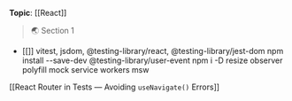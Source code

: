 **Topic**: [[React]]

>🌏 Section 1

- [[]]
vitest, jsdom, @testing-library/react,  @testing-library/jest-dom
npm install --save-dev @testing-library/user-event
npm i -D resize observer polyfill
mock service workers msw

[[React Router in Tests — Avoiding `useNavigate()` Errors]]
